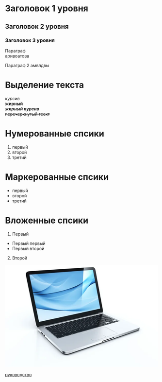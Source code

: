 # Заголовок 1 уровня
## Заголовок 2 уровня
### Заголовок 3 уровня


Параграф  
аривоатова    


Параграф 2
амвлдвы

# Выделение текста
*курсив*  
  **жирный**  
***жирный курсив***  
~~перечеркнутый тескт~~

# Нумерованные спсики
1. первый 
2. второй
3. третий

# Маркерованные спсики
- первый 
- второй 
- третий

# Вложенные спсики
1. Первый 
- Первый первый 
- Первый второй 
2. Второй

![Изображение](/images/computer-evolution.jpg)

[руководство](https://gist.github.com/Jekins/2bf2d0638163f1294637)

